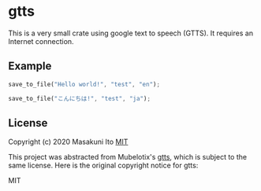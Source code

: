 # gtts

This is a very small crate using google text to speech (GTTS).
It requires an Internet connection.

## Example

```rust
save_to_file("Hello world!", "test", "en");

save_to_file("こんにちは!", "test", "ja");
```

## License

Copyright (c) 2020 Masakuni Ito
[MIT](https://opensource.org/licenses/MIT)

This project was abstracted from Mubelotix's [gtts](https://github.com/Mubelotix/gtts), which is subject to the same license.
Here is the original copyright notice for gtts:

MIT
